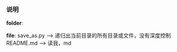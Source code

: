 ### 说明

**folder**: 

**file**: 
    save_as.py --> 递归出当前目录的所有目录或文件，没有深度控制 
    README.md --> 读我，md 
